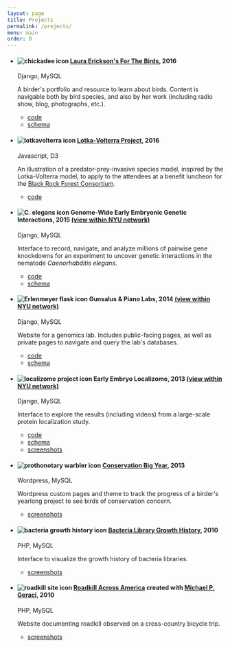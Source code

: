 ```yaml
---
layout: page
title: Projects
permalink: /projects/
menu: main
order: 0
---
```


- #### ![chickadee icon](/images/favicons/chickadee.ico) [Laura Erickson's For The Birds](http://www.lauraerickson.com), 2016

  Django, MySQL

  A birder's portfolio and resource to learn about birds. Content is navigable
  both by bird species, and also by her work
  (including radio show, blog, photographs, etc.).

  - [code](http://github.com/katur/forthebirds)
  - [schema](https://www.lucidchart.com/documents/view/a75393ca-f3ce-45e0-8658-e901ae2e41a0)


- #### ![lotkavolterra icon](/images/favicons/lotkavolterra.ico) [Lotka-Volterra Project](http://lotkavolterra.katherineerickson.com), 2016

  Javascript, D3

  An illustration of a predator-prey-invasive species model, inspired by the
  Lotka-Volterra model, to apply to the attendees at a benefit luncheon for the
  [Black Rock Forest Consortium](http://blackrockforest.org).

  - [code](http://github.com/katur/lotkavolterra)


- #### ![C. elegans icon](/images/favicons/elegans.ico) Genome-Wide Early Embryonic Genetic Interactions, 2015 [(view within NYU network)](http://eegi.bio.nyu.edu)

  Django, MySQL

  Interface to record, navigate, and analyze millions of pairwise gene
  knockdowns for an experiment to uncover genetic interactions in the
  nematode *Caenorhabditis elegans*.

  - [code](http://github.com/katur/eegi)
  - [schema](https://www.lucidchart.com/documents/view/18217c4a-69c6-44f8-bf4f-0acf15e28973)


- #### ![Erlenmeyer flask icon](/images/favicons/erlenmeyer.ico) Gunsalus &amp; Piano Labs, 2014 [(view within NYU network)](http://gunsaluspiano.bio.nyu.edu)

  Django, MySQL

  Website for a genomics lab. Includes public-facing pages, as well as private
  pages to navigate and query the lab's databases.

  - [code](http://github.com/katur/gunsiano)
  - [schema](https://www.lucidchart.com/documents/view/149b1a73-c8c0-46cf-bc42-2841b784b69a)


- #### ![localizome project icon](/images/favicons/localizome.ico) Early Embryo Localizome, 2013 [(view within NYU network)](http://eelocalizome.bio.nyu.edu)

  Django, MySQL

  Interface to explore the results (including videos) from a large-scale
  protein localization study.

  - [code](http://github.com/katur/localizome)
  - [schema](https://www.lucidchart.com/documents/view/7b1804c6-01fd-47b8-b79d-db626749afdc)
  - [screenshots](/screenshots.html#localizome)


- #### ![prothonotary warbler icon](/images/favicons/prothonotary.ico) [Conservation Big Year](http://www.conservationbigyear.com), 2013

  Wordpress, MySQL

  Wordpress custom pages and theme to track the progress of a
  birder's yearlong project to see birds of conservation concern.

  - [screenshots](/screenshots.html#big-year)


- #### ![bacteria growth history icon](/images/favicons/bacteria.ico) [Bacteria Library Growth History](http://lab.katherineerickson.com), 2010

  PHP, MySQL

  Interface to visualize the growth history of bacteria libraries.

  - [screenshots](/screenshots.html#bacteria)


- #### ![roadkill site icon](/images/favicons/roadkill.ico) [Roadkill Across America](http://roadkill.michaelgeraci.com/) created with [Michael P. Geraci](http://michaelgeraci.com), 2010

  PHP, MySQL

  Website documenting roadkill observed on a cross-country
  bicycle trip.

  - [screenshots](/screenshots.html#roadkill)

